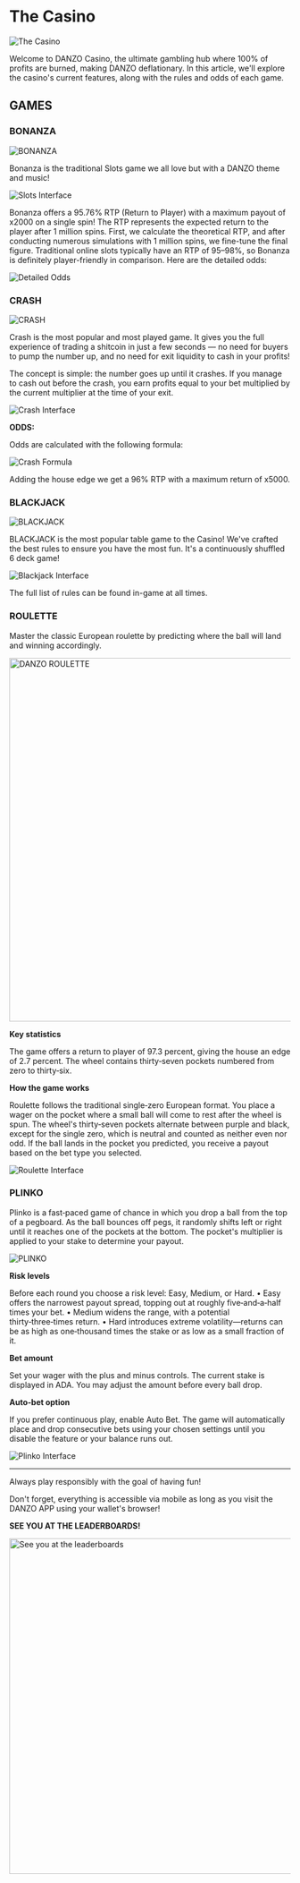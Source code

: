 # The Casino

![The Casino](../images/Casino.jpg)

Welcome to DANZO Casino, the ultimate gambling hub where 100% of profits are burned, making DANZO deflationary. In this article, we'll explore the casino's current features, along with the rules and odds of each game.

## GAMES

### BONANZA

![BONANZA](../images/slots.webp)

Bonanza is the traditional Slots game we all love but with a DANZO theme and music!

![Slots Interface](../images/slots2.webp)

Bonanza offers a 95.76% RTP (Return to Player) with a maximum payout of x2000 on a single spin! The RTP represents the expected return to the player after 1 million spins. First, we calculate the theoretical RTP, and after conducting numerous simulations with 1 million spins, we fine-tune the final figure. Traditional online slots typically have an RTP of 95–98%, so Bonanza is definitely player-friendly in comparison. Here are the detailed odds:

![Detailed Odds](../images/slots3.webp)

### CRASH

![CRASH](../images/crash1.webp)

Crash is the most popular and most played game. It gives you the full experience of trading a shitcoin in just a few seconds — no need for buyers to pump the number up, and no need for exit liquidity to cash in your profits!

The concept is simple: the number goes up until it crashes. If you manage to cash out before the crash, you earn profits equal to your bet multiplied by the current multiplier at the time of your exit.

![Crash Interface](../images/crash2.webp)

**ODDS:**

Odds are calculated with the following formula:

![Crash Formula](../images/crash3.webp)

Adding the house edge we get a 96% RTP with a maximum return of x5000.

### BLACKJACK

![BLACKJACK](../images/blackjack1.webp)

BLACKJACK is the most popular table game to the Casino! We've crafted the best rules to ensure you have the most fun. It's a continuously shuffled 6 deck game!

![Blackjack Interface](../images/blackjack2.webp)

The full list of rules can be found in-game at all times.

### ROULETTE

Master the classic European roulette by predicting where the ball will land and winning accordingly.

<img src="../images/roulette1.jpg" alt="DANZO ROULETTE" width="650">

**Key statistics**

The game offers a return to player of 97.3 percent, giving the house an edge of 2.7 percent. The wheel contains thirty‑seven pockets numbered from zero to thirty‑six.

**How the game works**

Roulette follows the traditional single‑zero European format. You place a wager on the pocket where a small ball will come to rest after the wheel is spun. The wheel's thirty‑seven pockets alternate between purple and black, except for the single zero, which is neutral and counted as neither even nor odd. If the ball lands in the pocket you predicted, you receive a payout based on the bet type you selected.

![Roulette Interface](../images/roulette2.png)

### PLINKO

Plinko is a fast‑paced game of chance in which you drop a ball from the top of a pegboard. As the ball bounces off pegs, it randomly shifts left or right until it reaches one of the pockets at the bottom. The pocket's multiplier is applied to your stake to determine your payout.

![PLINKO](../images/plinko1.png)

**Risk levels**

Before each round you choose a risk level: Easy, Medium, or Hard.
• Easy offers the narrowest payout spread, topping out at roughly five‑and‑a‑half times your bet.
• Medium widens the range, with a potential thirty‑three‑times return.
• Hard introduces extreme volatility—returns can be as high as one‑thousand times the stake or as low as a small fraction of it.

**Bet amount**

Set your wager with the plus and minus controls. The current stake is displayed in ADA. You may adjust the amount before every ball drop.

**Auto‑bet option**

If you prefer continuous play, enable Auto Bet. The game will automatically place and drop consecutive bets using your chosen settings until you disable the feature or your balance runs out.

![Plinko Interface](../images/plinko2.png)

---

Always play responsibly with the goal of having fun!

Don't forget, everything is accessible via mobile as long as you visit the DANZO APP using your wallet's browser!

**SEE YOU AT THE LEADERBOARDS!**

<img src="../images/gamesend.webp" alt="See you at the leaderboards" width="600">
